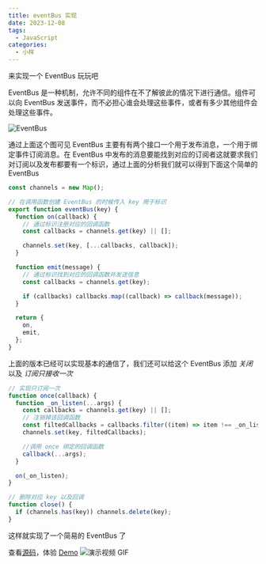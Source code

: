 ```yaml
---
title: eventBus 实现
date: 2023-12-08
tags:
  - JavaScript
categories:
  - 小样
---
```


来实现一个 EventBus 玩玩吧

<!-- more -->

EventBus 是一种机制，允许不同的组件在不了解彼此的情况下进行通信。组件可以向 EventBus 发送事件，而不必担心谁会处理这些事件，或者有多少其他组件会处理这些事件。

![EventBus](/images/EventBus-Publish-Subscribe.png)

通过上面这个图可见 EventBus 主要有有两个接口一个用于发布消息，一个用于绑定事件订阅消息。在 EventBus 中发布的消息要能找到对应的订阅者这就要求我们对订阅以及发布都要有一个标识，通过上面的分析我们就可以得到下面这个简单的 EventBus

```js
const channels = new Map();

// 在调用函数创建 EventBus 的时候传入 key 用于标识
export function eventBus(key) {
  function on(callback) {
    // 通过标识注册对应的回调函数
    const callbacks = channels.get(key) || [];

    channels.set(key, [...callbacks, callback]);
  }

  function emit(message) {
    // 通过标识找到对应的回调函数并发送信息
    const callbacks = channels.get(key);

    if (callbacks) callbacks.map((callback) => callback(message));
  }

  return {
    on,
    emit,
  };
}
```

上面的版本已经可以实现基本的通信了，我们还可以给这个 EventBus 添加 _关闭_ 以及 _订阅只接收一次_

```js
// 实现只订阅一次
function once(callback) {
  function _on_listen(...args) {
    const callbacks = channels.get(key) || [];
    // 注销掉该回调函数
    const filtedCallbacks = callbacks.filter((item) => item !== _on_listen);
    channels.set(key, filtedCallbacks);

    //调用 once 绑定的回调函数
    callback(...args);
  }

  on(_on_listen);
}

// 删除对应 key 以及回调
function close() {
  if (channels.has(key)) channels.delete(key);
}
```

这样就实现了一个简易的 EventBus 了

查看[源码](https://github.com/Fatpandac/DemoPlayground/tree/main/packages/eventBus)，体验 <a href="/demo/eventBus.html">Demo</a>
![演示视频 GIF](/images/eventBus.gif)
